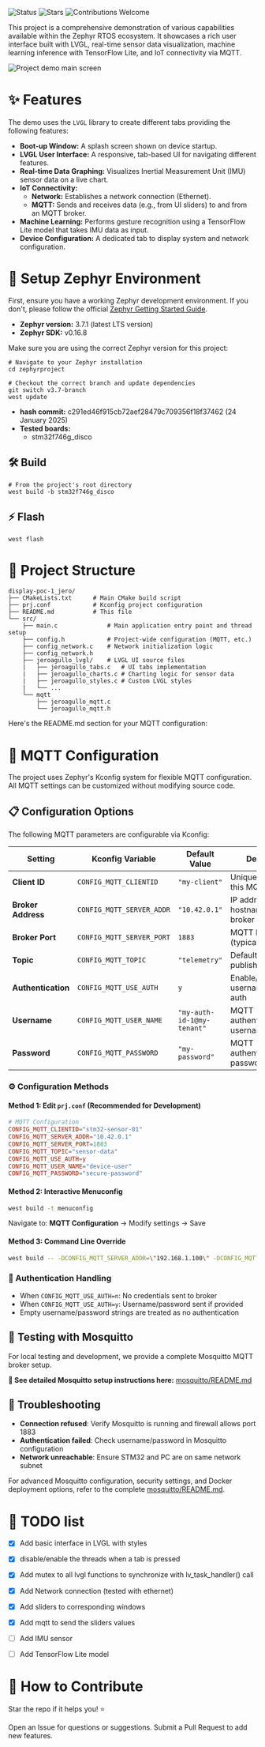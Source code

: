 ![Status](https://img.shields.io/badge/Status-Active%20%26%20Updating-brightgreen) 
![Stars](https://img.shields.io/github/stars/jeronimoagullo/zephyr-lvgl-aiot-showcase?style=social) 
![Contributions Welcome](https://img.shields.io/badge/Contributions-Welcome-blue)  

This project is a comprehensive demonstration of various capabilities available within the Zephyr RTOS ecosystem. It showcases a rich user interface built with LVGL, real-time sensor data visualization, machine learning inference with TensorFlow Lite, and IoT connectivity via MQTT.

![Project demo main screen](images/display_image_01.jpg)

# ✨ Features
The demo uses the `LVGL` library to create different tabs providing the following features:
- **Boot-up Window:** A splash screen shown on device startup.
- **LVGL User Interface:** A responsive, tab-based UI for navigating different features.
- **Real-time Data Graphing:** Visualizes Inertial Measurement Unit (IMU) sensor data on a live chart.
- **IoT Connectivity:** 
  - **Network:** Establishes a network connection (Ethernet).
  - **MQTT:** Sends and receives data (e.g., from UI sliders) to and from an MQTT broker.
- **Machine Learning:** Performs gesture recognition using a TensorFlow Lite model that takes IMU data as input.
- **Device Configuration:** A dedicated tab to display system and network configuration.

# 🎯 Setup Zephyr Environment
First, ensure you have a working Zephyr development environment. If you don't, please follow the official [Zephyr Getting Started Guide](https://docs.zephyrproject.org/latest/getting_started/index.html).

- **Zephyr version:** 3.7.1 (latest LTS version)
- **Zephyr SDK:** v0.16.8

Make sure you are using the correct Zephyr version for this project:

```shell
# Navigate to your Zephyr installation
cd zephyrproject

# Checkout the correct branch and update dependencies
git switch v3.7-branch
west update
```

- **hash commit:** c291ed46f915cb72aef28479c709356f18f37462 (24 January 2025)
- **Tested boards:**
  - stm32f746g_disco

## 🛠️ Build
```
# From the project's root directory
west build -b stm32f746g_disco
```

## ⚡️ Flash
```
west flash
```

# 🔧 Project Structure

```
display-poc-1_jero/
├── CMakeLists.txt      # Main CMake build script
├── prj.conf            # Kconfig project configuration
├── README.md           # This file
└── src/
    ├── main.c              # Main application entry point and thread setup
    ├── config.h            # Project-wide configuration (MQTT, etc.)
    ├── config_network.c    # Network initialization logic
    ├── config_network.h
    ├── jeroagullo_lvgl/    # LVGL UI source files
    |   ├── jeroagullo_tabs.c   # UI tabs implementation
    |   ├── jeroagullo_charts.c # Charting logic for sensor data
    |   ├── jeroagullo_styles.c # Custom LVGL styles
    |   └── ...
    └── mqtt
        ├── jeroagullo_mqtt.c
        └── jeroagullo_mqtt.h
```

Here's the README.md section for your MQTT configuration:

# 🔧 MQTT Configuration

The project uses Zephyr's Kconfig system for flexible MQTT configuration. All MQTT settings can be customized without modifying source code.

## 📋 Configuration Options

The following MQTT parameters are configurable via Kconfig:

| Setting | Kconfig Variable | Default Value | Description |
|---------|------------------|---------------|-------------|
| **Client ID** | `CONFIG_MQTT_CLIENTID` | `"my-client"` | Unique identifier for this MQTT client |
| **Broker Address** | `CONFIG_MQTT_SERVER_ADDR` | `"10.42.0.1"` | IP address or hostname of MQTT broker |
| **Broker Port** | `CONFIG_MQTT_SERVER_PORT` | `1883` | MQTT broker port (typically 1883) |
| **Topic** | `CONFIG_MQTT_TOPIC` | `"telemetry"` | Default topic for publishing data |
| **Authentication** | `CONFIG_MQTT_USE_AUTH` | `y` | Enable/disable username/password auth |
| **Username** | `CONFIG_MQTT_USER_NAME` | `"my-auth-id-1@my-tenant"` | MQTT authentication username |
| **Password** | `CONFIG_MQTT_PASSWORD` | `"my-password"` | MQTT authentication password |

### ⚙️ Configuration Methods

#### Method 1: Edit `prj.conf` (Recommended for Development)
```conf
# MQTT Configuration
CONFIG_MQTT_CLIENTID="stm32-sensor-01"
CONFIG_MQTT_SERVER_ADDR="10.42.0.1"
CONFIG_MQTT_SERVER_PORT=1883
CONFIG_MQTT_TOPIC="sensor-data"
CONFIG_MQTT_USE_AUTH=y
CONFIG_MQTT_USER_NAME="device-user"
CONFIG_MQTT_PASSWORD="secure-password"
```

#### Method 2: Interactive Menuconfig
```bash
west build -t menuconfig
```
Navigate to: **MQTT Configuration** → Modify settings → Save

#### Method 3: Command Line Override
```bash
west build -- -DCONFIG_MQTT_SERVER_ADDR=\"192.168.1.100\" -DCONFIG_MQTT_CLIENTID=\"custom-client\"
```

### 🔐 Authentication Handling

- When `CONFIG_MQTT_USE_AUTH=n`: No credentials sent to broker
- When `CONFIG_MQTT_USE_AUTH=y`: Username/password sent if provided
- Empty username/password strings are treated as no authentication

## 🧪 Testing with Mosquitto

For local testing and development, we provide a complete Mosquitto MQTT broker setup. 

**📖 See detailed Mosquitto setup instructions here:** [mosquitto/README.md](mosquitto/README.md)


## 🚨 Troubleshooting

- **Connection refused**: Verify Mosquitto is running and firewall allows port 1883
- **Authentication failed**: Check username/password in Mosquitto configuration
- **Network unreachable**: Ensure STM32 and PC are on same network subnet

For advanced Mosquitto configuration, security settings, and Docker deployment options, refer to the complete [mosquitto/README.md](mosquitto/README.md).
# 📅 TODO list
- [x] Add basic interface in LVGL with styles
- [x] disable/enable the threads when a tab is pressed
- [x] Add mutex to all lvgl functions to synchronize with lv_task_handler() call
- [x] Add Network connection (tested with ethernet)
- [x] Add sliders to corresponding windows
- [x] Add mqtt to send the sliders values
- [ ] Add IMU sensor
- [ ] Add TensorFlow Lite model


# 🌟 How to Contribute
Star the repo if it helps you! ⭐

Open an Issue for questions or suggestions. Submit a Pull Request to add new features.